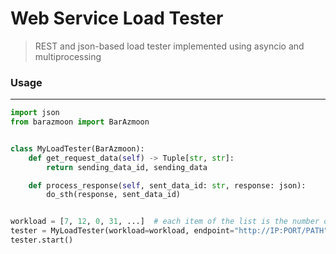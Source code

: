 # Web Service Load Tester

> REST and json-based load tester implemented using asyncio and multiprocessing

### Usage
---

```python
import json
from barazmoon import BarAzmoon


class MyLoadTester(BarAzmoon):
    def get_request_data(self) -> Tuple[str, str]:
        return sending_data_id, sending_data

    def process_response(self, sent_data_id: str, response: json):
        do_sth(response, sent_data_id)


workload = [7, 12, 0, 31, ...]  # each item of the list is the number of request for a second
tester = MyLoadTester(workload=workload, endpoint="http://IP:PORT/PATH", http_method="post")
tester.start()
```
